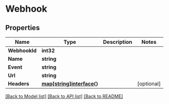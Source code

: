 # Webhook

## Properties

Name | Type | Description | Notes
------------ | ------------- | ------------- | -------------
**WebhookId** | **int32** |  | 
**Name** | **string** |  | 
**Event** | **string** |  | 
**Url** | **string** |  | 
**Headers** | [**map[string]interface{}**](.md) |  | [optional] 

[[Back to Model list]](../README.md#documentation-for-models) [[Back to API list]](../README.md#documentation-for-api-endpoints) [[Back to README]](../README.md)


